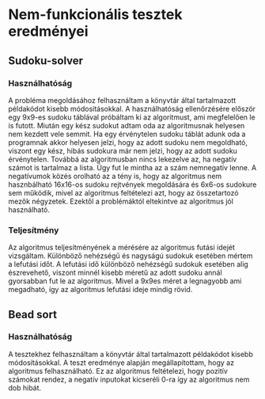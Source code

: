 # Nem-funkcionális tesztek eredményei
## Sudoku-solver
### Használhatóság

A probléma megoldásához felhasználtam a könyvtár által tartalmazott példakódot kisebb módosításokkal.
A használhatóság ellenőrzésére először egy 9x9-es sudoku táblával próbáltam ki az algoritmust, ami megfelelően le is futott.
Miután egy kész sudokut adtam oda az algoritmusnak helyesen nem kezdett vele semmit.
Ha egy érvénytelen sudoku táblát adunk oda a programnak akkor helyesen jelzi, hogy az adott sudoku nem megoldható, viszont egy kész, hibás sudokura már nem jelzi, hogy az adott sudoku érvénytelen.
Továbbá az algoritmusban nincs lekezelve az, ha negatív számot is tartalmaz a lista. Úgy fut le mintha az a szám nemnegatív lenne.
A negatívumok közés orolható az a tény is, hogy az algoritmus nem hasznbálható 16x16-os sudoku rejtvények megoldására és 6x6-os sudokure sem működik, mivel az algoritmus feltételezi azt, hogy az összetartozó mezők négyzetek.
Ezektől a problémáktól eltekintve az algoritmus jól használható.

### Teljesítmény

Az algoritmus teljesítményének a mérésére az algoritmus futási idejét vizsgáltam.
Különböző nehézségű és nagyságú sudokuk esetében mértem a lefutási időt.
A lefutási idő különböző nehézségű sudokuk esetében alig észrevehető, viszont minnél kisebb méretű az adott sudoku annál gyorsabban fut le az algoritmus.
Mivel a 9x9es méret a legnagyobb ami megadható, így az algoritmus lefutási ideje mindig rövid.

## Bead sort

### Használhatóság

A tesztekhez felhasználtam a könyvtár által tartalmazott példakódot kisebb módosításokkal.
A teszt eredménye alapján megállapítottam, hogy az algoritmus felhasználható.
Ez az algoritmus feltételezi, hogy pozitív számokat rendez, a negatív inputokat kicseréli 0-ra így az algoritmus nem dob hibát.